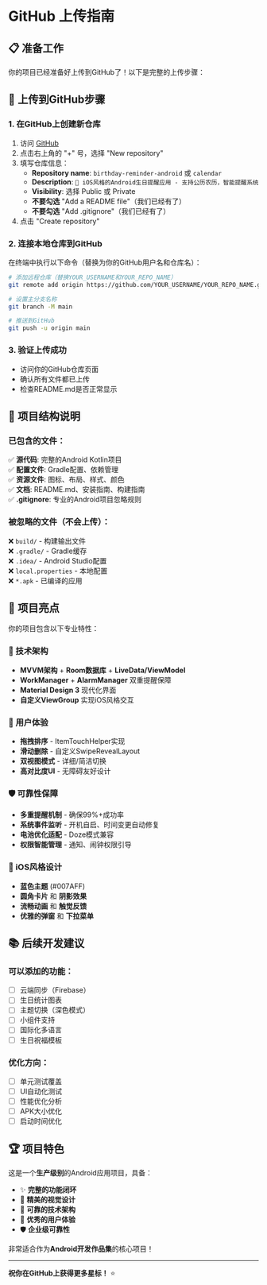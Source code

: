 # GitHub 上传指南

## 📋 准备工作
你的项目已经准备好上传到GitHub了！以下是完整的上传步骤：

## 🚀 上传到GitHub步骤

### 1. 在GitHub上创建新仓库
1. 访问 [GitHub](https://github.com)
2. 点击右上角的 "+" 号，选择 "New repository"
3. 填写仓库信息：
   - **Repository name**: `birthday-reminder-android` 或 `calendar`
   - **Description**: `🎂 iOS风格的Android生日提醒应用 - 支持公历农历，智能提醒系统`
   - **Visibility**: 选择 Public 或 Private
   - **不要勾选** "Add a README file"（我们已经有了）
   - **不要勾选** "Add .gitignore"（我们已经有了）
4. 点击 "Create repository"

### 2. 连接本地仓库到GitHub
在终端中执行以下命令（替换为你的GitHub用户名和仓库名）：

```bash
# 添加远程仓库（替换YOUR_USERNAME和YOUR_REPO_NAME）
git remote add origin https://github.com/YOUR_USERNAME/YOUR_REPO_NAME.git

# 设置主分支名称
git branch -M main

# 推送到GitHub
git push -u origin main
```

### 3. 验证上传成功
- 访问你的GitHub仓库页面
- 确认所有文件都已上传
- 检查README.md是否正常显示

## 📁 项目结构说明

### 已包含的文件：
✅ **源代码**: 完整的Android Kotlin项目  
✅ **配置文件**: Gradle配置、依赖管理  
✅ **资源文件**: 图标、布局、样式、颜色  
✅ **文档**: README.md、安装指南、构建指南  
✅ **.gitignore**: 专业的Android项目忽略规则  

### 被忽略的文件（不会上传）：
❌ `build/` - 构建输出文件  
❌ `.gradle/` - Gradle缓存  
❌ `.idea/` - Android Studio配置  
❌ `local.properties` - 本地配置  
❌ `*.apk` - 已编译的应用  

## 🎯 项目亮点

你的项目包含以下专业特性：

### 🔧 技术架构
- **MVVM架构** + **Room数据库** + **LiveData/ViewModel**
- **WorkManager** + **AlarmManager** 双重提醒保障
- **Material Design 3** 现代化界面
- **自定义ViewGroup** 实现iOS风格交互

### 🎨 用户体验
- **拖拽排序** - ItemTouchHelper实现
- **滑动删除** - 自定义SwipeRevealLayout
- **双视图模式** - 详细/简洁切换
- **高对比度UI** - 无障碍友好设计

### 🛡️ 可靠性保障
- **多重提醒机制** - 确保99%+成功率
- **系统事件监听** - 开机自启、时间变更自动修复
- **电池优化适配** - Doze模式兼容
- **权限智能管理** - 通知、闹钟权限引导

### 📱 iOS风格设计
- **蓝色主题** (#007AFF)
- **圆角卡片** 和 **阴影效果**
- **流畅动画** 和 **触觉反馈**
- **优雅的弹窗** 和 **下拉菜单**

## 📚 后续开发建议

### 可以添加的功能：
- [ ] 云端同步（Firebase）
- [ ] 生日统计图表
- [ ] 主题切换（深色模式）
- [ ] 小组件支持
- [ ] 国际化多语言
- [ ] 生日祝福模板

### 优化方向：
- [ ] 单元测试覆盖
- [ ] UI自动化测试
- [ ] 性能优化分析
- [ ] APK大小优化
- [ ] 启动时间优化

## 🏆 项目特色

这是一个**生产级别**的Android应用项目，具备：
- ✨ **完整的功能闭环**
- 🎨 **精美的视觉设计**
- 🔧 **可靠的技术架构**
- 📱 **优秀的用户体验**
- 🛡️ **企业级可靠性**

非常适合作为**Android开发作品集**的核心项目！

---

**祝你在GitHub上获得更多星标！** ⭐️
